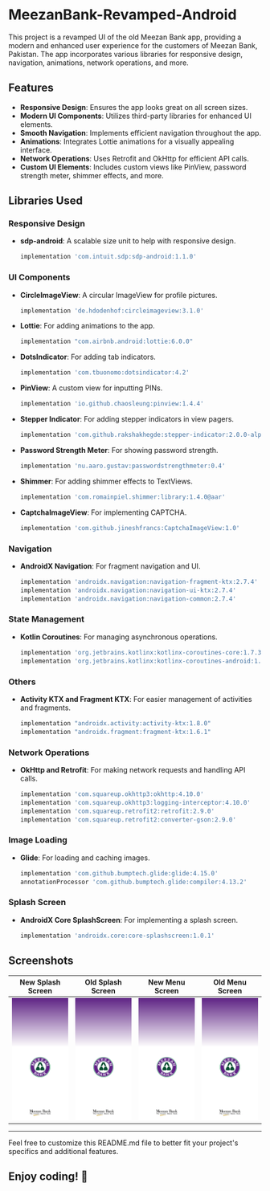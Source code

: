 # MeezanBank-Revamped-Android

This project is a revamped UI of the old Meezan Bank app, providing a modern and enhanced user experience for the customers of Meezan Bank, Pakistan. The app incorporates various libraries for responsive design, navigation, animations, network operations, and more.

## Features

- **Responsive Design**: Ensures the app looks great on all screen sizes.
- **Modern UI Components**: Utilizes third-party libraries for enhanced UI elements.
- **Smooth Navigation**: Implements efficient navigation throughout the app.
- **Animations**: Integrates Lottie animations for a visually appealing interface.
- **Network Operations**: Uses Retrofit and OkHttp for efficient API calls.
- **Custom UI Elements**: Includes custom views like PinView, password strength meter, shimmer effects, and more.

## Libraries Used

### Responsive Design
- **sdp-android**: A scalable size unit to help with responsive design.
  ```groovy
  implementation 'com.intuit.sdp:sdp-android:1.1.0'
  ```

### UI Components
- **CircleImageView**: A circular ImageView for profile pictures.
  ```groovy
  implementation 'de.hdodenhof:circleimageview:3.1.0'
  ```
- **Lottie**: For adding animations to the app.
  ```groovy
  implementation "com.airbnb.android:lottie:6.0.0"
  ```
- **DotsIndicator**: For adding tab indicators.
  ```groovy
  implementation 'com.tbuonomo:dotsindicator:4.2'
  ```
- **PinView**: A custom view for inputting PINs.
  ```groovy
  implementation 'io.github.chaosleung:pinview:1.4.4'
  ```
- **Stepper Indicator**: For adding stepper indicators in view pagers.
  ```groovy
  implementation 'com.github.rakshakhegde:stepper-indicator:2.0.0-alpha'
  ```
- **Password Strength Meter**: For showing password strength.
  ```groovy
  implementation 'nu.aaro.gustav:passwordstrengthmeter:0.4'
  ```
- **Shimmer**: For adding shimmer effects to TextViews.
  ```groovy
  implementation 'com.romainpiel.shimmer:library:1.4.0@aar'
  ```
- **CaptchaImageView**: For implementing CAPTCHA.
  ```groovy
  implementation 'com.github.jineshfrancs:CaptchaImageView:1.0'
  ```

### Navigation
- **AndroidX Navigation**: For fragment navigation and UI.
  ```groovy
  implementation 'androidx.navigation:navigation-fragment-ktx:2.7.4'
  implementation 'androidx.navigation:navigation-ui-ktx:2.7.4'
  implementation 'androidx.navigation:navigation-common:2.7.4'
  ```

### State Management
- **Kotlin Coroutines**: For managing asynchronous operations.
  ```groovy
  implementation 'org.jetbrains.kotlinx:kotlinx-coroutines-core:1.7.3'
  implementation 'org.jetbrains.kotlinx:kotlinx-coroutines-android:1.7.3'
  ```

### Others
- **Activity KTX and Fragment KTX**: For easier management of activities and fragments.
  ```groovy
  implementation "androidx.activity:activity-ktx:1.8.0"
  implementation "androidx.fragment:fragment-ktx:1.6.1"
  ```

### Network Operations
- **OkHttp and Retrofit**: For making network requests and handling API calls.
  ```groovy
  implementation 'com.squareup.okhttp3:okhttp:4.10.0'
  implementation 'com.squareup.okhttp3:logging-interceptor:4.10.0'
  implementation 'com.squareup.retrofit2:retrofit:2.9.0'
  implementation 'com.squareup.retrofit2:converter-gson:2.9.0'
  ```

### Image Loading
- **Glide**: For loading and caching images.
  ```groovy
  implementation 'com.github.bumptech.glide:glide:4.15.0'
  annotationProcessor 'com.github.bumptech.glide:compiler:4.13.2'
  ```

### Splash Screen
- **AndroidX Core SplashScreen**: For implementing a splash screen.
  ```groovy
  implementation 'androidx.core:core-splashscreen:1.0.1'
  ```

## Screenshots

| New Splash Screen                      | Old Splash Screen                       |  New Menu Screen                        |  Old Menu Screen                    | 
|----------------------------------------|-----------------------------------------|-----------------------------------------|-------------------------------------|
|![New Splash Screen](art/splash_new.png)|![Old Splash Screen](art/splash_new.png)|![New Login Screen](art/splash_new.png)|![Old Login Screen](art/splash_new.png) |


---

Feel free to customize this README.md file to better fit your project's specifics and additional features.

## Enjoy coding! 🎉
